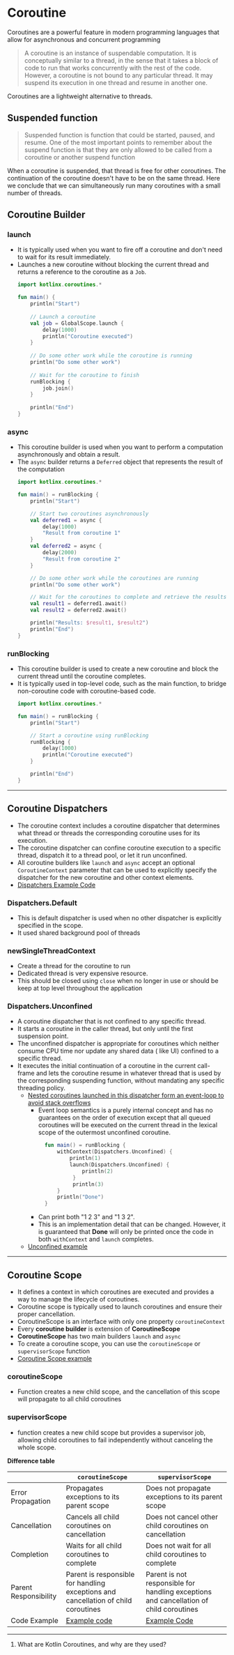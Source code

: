 # Coroutine


Coroutines are a powerful feature in modern programming languages that allow for asynchronous and concurrent programming

>A coroutine is an instance of suspendable computation. It is conceptually similar to a thread, in the sense that it takes a block of code to run that works concurrently with the rest of the code. However, a coroutine is not bound to any particular thread. It may suspend its execution in one thread and resume in another one.

Coroutines are a lightweight alternative to threads.


## Suspended function
>Suspended function is function that could be started, paused, and resume. One of the most important points to remember about the suspend function is that they are only allowed to be called from a coroutine or another suspend function
 
When a coroutine is suspended, that thread is free for other coroutines. The continuation of the coroutine doesn't have to be on the same thread. Here we conclude that we can simultaneously run many coroutines with a small number of threads.


## Coroutine Builder

### launch

- It is typically used when you want to fire off a coroutine and don't need to wait for its result immediately.
- Launches a new coroutine without blocking the current thread and returns a reference to the coroutine as a `Job`.
    ```kotlin
    import kotlinx.coroutines.*
    
    fun main() {
        println("Start")
        
        // Launch a coroutine
        val job = GlobalScope.launch {
            delay(1000)
            println("Coroutine executed")
        }
        
        // Do some other work while the coroutine is running
        println("Do some other work")
        
        // Wait for the coroutine to finish
        runBlocking {
            job.join()
        }
        
        println("End")
    }
    
    ```

### async

- This coroutine builder is used when you want to perform a computation asynchronously and obtain a result.
- The `async` builder returns a `Deferred` object that represents the result of the computation
    ```kotlin
    import kotlinx.coroutines.*
    
    fun main() = runBlocking {
        println("Start")
    
        // Start two coroutines asynchronously
        val deferred1 = async {
            delay(1000)
            "Result from coroutine 1"
        }
        val deferred2 = async {
            delay(2000)
            "Result from coroutine 2"
        }
    
        // Do some other work while the coroutines are running
        println("Do some other work")
    
        // Wait for the coroutines to complete and retrieve the results
        val result1 = deferred1.await()
        val result2 = deferred2.await()
    
        println("Results: $result1, $result2")
        println("End")
    }
    
    ```

### runBlocking

- This coroutine builder is used to create a new coroutine and block the current thread until the coroutine completes.
- It is typically used in top-level code, such as the main function, to bridge non-coroutine code with coroutine-based
  code.
    ```kotlin
    import kotlinx.coroutines.*
    
    fun main() = runBlocking {
        println("Start")
    
        // Start a coroutine using runBlocking
        runBlocking {
            delay(1000)
            println("Coroutine executed")
        }
    
        println("End")
    }
    
    ```

---

## Coroutine Dispatchers

- The coroutine context includes a coroutine dispatcher that determines what thread or threads the corresponding
  coroutine uses for its execution.
- The coroutine dispatcher can confine coroutine execution to a specific thread, dispatch it to a thread pool, or let it
  run unconfined.
- All coroutine builders like `launch` and `async` accept an optional `CoroutineContext` parameter that can be used to
  explicitly specify the dispatcher for the new coroutine and other context elements.
- [Dispatchers Example Code](DispatchersExample.kt)

### Dispatchers.Default

- This is default dispatcher is used when no other dispatcher is explicitly specified in the scope.
- It used shared background pool of threads

### newSingleThreadContext

- Create a thread for the coroutine to run
- Dedicated thread is very expensive resource.
- This should be closed using `close`  when no longer in use or should be keep at top level throughout the application

### Dispatchers.Unconfined

- A coroutine dispatcher that is not confined to any specific thread.
- It starts a coroutine in the caller thread, but only until the first suspension point.
- The unconfined dispatcher is appropriate for coroutines which neither consume CPU time nor update any shared data (
  like UI) confined to a specific thread.
- It executes the initial continuation of a coroutine in the current call-frame and lets the coroutine resume in
  whatever thread that is used by the corresponding suspending function, without mandating any specific threading
  policy.
    - [Nested coroutines launched in this dispatcher form an event-loop to avoid stack overflows](UnConfinedEventLoop.kt)
        - Event loop semantics is a purely internal concept and has no guarantees on the order of execution except that
          all queued coroutines will be executed on the current thread in the lexical scope of the outermost unconfined
          coroutine.
          ```kotlin
            fun main() = runBlocking { 
                withContext(Dispatchers.Unconfined) { 
                    println(1)
                    launch(Dispatchers.Unconfined) {
                        println(2)
                     }
                     println(3)
                }
                println("Done")
            }
          ```
        - Can print both "1 2 3" and "1 3 2".
        - This is an implementation detail that can be changed. However, it is guaranteed that **Done** will only be
          printed once the code in both `withContext` and `launch` completes.
    - [Unconfined example](UnConfinedDispatcher.kt)

---

## Coroutine Scope

- It defines a context in which coroutines are executed and provides a way to manage the lifecycle of coroutines.
- Coroutine scope is typically used to launch coroutines and ensure their proper cancellation.
- CoroutineScope is an interface with only one property `coroutineContext`
- Every **coroutine builder** is extension of **CoroutineScope**
- **CoroutineScope** has two main builders `launch` and `async`
- To create a coroutine scope, you can use the `coroutineScope` or `supervisorScope` function
- [Coroutine Scope example](CoroutineScopeExample.kt)

### coroutineScope

- Function creates a new child scope, and the cancellation of this scope will propagate to all child coroutines

### supervisorScope

- function creates a new child scope but provides a supervisor job, allowing child coroutines to fail independently
  without canceling the whole scope.

**Difference table**

|                       | `coroutineScope`                                                                   | `supervisorScope`                                                                      |
|-----------------------|------------------------------------------------------------------------------------|----------------------------------------------------------------------------------------|
| Error Propagation     | Propagates exceptions to its parent scope                                          | Does not propagate exceptions to its parent scope                                      |
| Cancellation          | Cancels all child coroutines on cancellation                                       | Does not cancel other child coroutines on cancellation                                 |
| Completion            | Waits for all child coroutines to complete                                         | Does not wait for all child coroutines to complete                                     |
| Parent Responsibility | Parent is responsible for handling exceptions and cancellation of child coroutines | Parent is not responsible for handling exceptions and cancellation of child coroutines |
| Code Example          | [Example code](CoroutineScopeInBuildExample.kt)                                    | [Example Code](SupervisorScopeExample.kt)                                              |


---- 

1. What are Kotlin Coroutines, and why are they used?